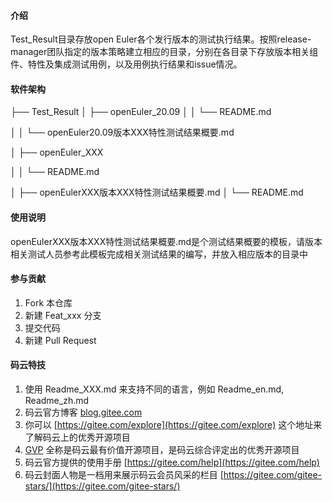 
#### 介绍

Test_Result目录存放open Euler各个发行版本的测试执行结果。按照release-manager团队指定的版本策略建立相应的目录，分别在各目录下存放版本相关组件、特性及集成测试用例，以及用例执行结果和issue情况。

#### 软件架构

├── Test_Result
│   ├── openEuler_20.09
│   │   └── README.md

│   │   └── openEuler20.09版本XXX特性测试结果概要.md

│   ├── openEuler_XXX

│   │   └── README.md

│   ├── openEulerXXX版本XXX特性测试结果概要.md
│   └── README.md

#### 使用说明

openEulerXXX版本XXX特性测试结果概要.md是个测试结果概要的模板，请版本相关测试人员参考此模板完成相关测试结果的编写，并放入相应版本的目录中

#### 参与贡献

1.  Fork 本仓库
2.  新建 Feat_xxx 分支
3.  提交代码
4.  新建 Pull Request


#### 码云特技

1.  使用 Readme\_XXX.md 来支持不同的语言，例如 Readme\_en.md, Readme\_zh.md
2.  码云官方博客 [blog.gitee.com](https://blog.gitee.com)
3.  你可以 [https://gitee.com/explore](https://gitee.com/explore) 这个地址来了解码云上的优秀开源项目
4.  [GVP](https://gitee.com/gvp) 全称是码云最有价值开源项目，是码云综合评定出的优秀开源项目
5.  码云官方提供的使用手册 [https://gitee.com/help](https://gitee.com/help)
6.  码云封面人物是一档用来展示码云会员风采的栏目 [https://gitee.com/gitee-stars/](https://gitee.com/gitee-stars/)

